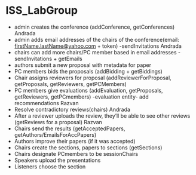 # ISS_LabGroup
- admin creates the conference (addConference, getConferences)   Andrada
-	admin adds email addresses of the chairs of the conference(email: firstName.lastName@yahoo.com + token) -sendInvitations    Andrada
-	chairs can add more chairs/PC member based in email addresses -sendInvitations + getEmails
-	authors submit a new proposal with metadata for paper
-	PC members bids the proposals (addBidding + getBiddings)
-	Chair assigns reviewers for proposal (addReviewerForProposal, getProposals, getReviewers, getPCMembers)
-	PC members give evaluations (addEvaluation, getProposals, getReviewers, getPCmembers) -evaluation entity- add recommendations 	Razvan
-	Resolve contradictory reviews(chairs)    Andrada
-	After a reviewer uploads the review, they’ll be able to see other reviews (getReviews for a proposal)		Razvan
-	Chairs send the results (getAcceptedPapers, getAuthors/EmailsForAccPapers)
-	Authors improve their papers (if it was accepted)
-	Chairs create the sections, papers to sections (getSections)
-	Chairs designate PCmembers to be sessionChairs 
-	Speakers upload the presentations
-	Listeners choose the section

